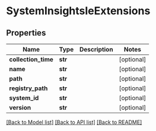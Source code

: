 # SystemInsightsIeExtensions

## Properties
Name | Type | Description | Notes
------------ | ------------- | ------------- | -------------
**collection_time** | **str** |  | [optional] 
**name** | **str** |  | [optional] 
**path** | **str** |  | [optional] 
**registry_path** | **str** |  | [optional] 
**system_id** | **str** |  | [optional] 
**version** | **str** |  | [optional] 

[[Back to Model list]](../README.md#documentation-for-models) [[Back to API list]](../README.md#documentation-for-api-endpoints) [[Back to README]](../README.md)


